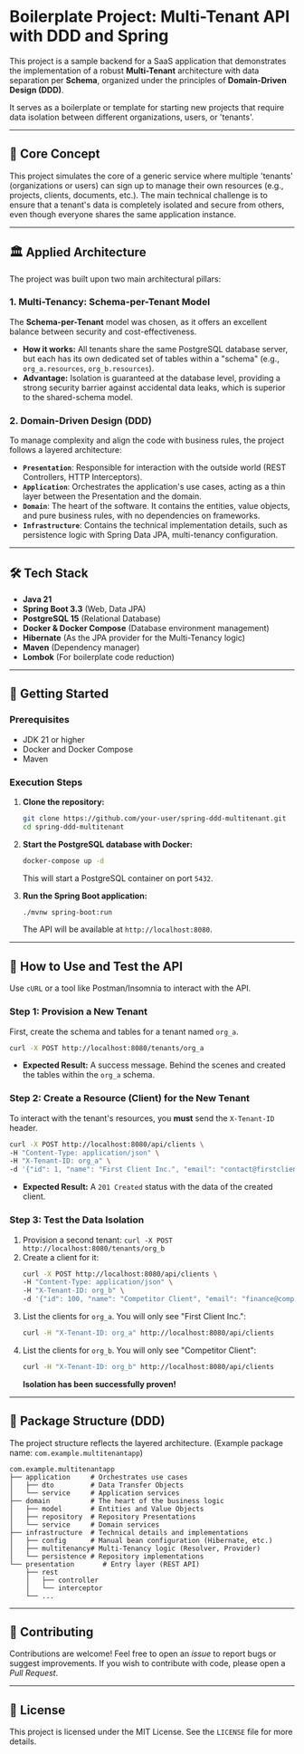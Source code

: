 # Boilerplate Project: Multi-Tenant API with DDD and Spring

This project is a sample backend for a SaaS application that demonstrates the implementation of a robust **Multi-Tenant** architecture with data separation per **Schema**, organized under the principles of **Domain-Driven Design (DDD)**.

It serves as a boilerplate or template for starting new projects that require data isolation between different organizations, users, or 'tenants'.

-----

## 🎯 Core Concept

This project simulates the core of a generic service where multiple 'tenants' (organizations or users) can sign up to manage their own resources (e.g., projects, clients, documents, etc.). The main technical challenge is to ensure that a tenant's data is completely isolated and secure from others, even though everyone shares the same application instance.

-----

## 🏛️ Applied Architecture

The project was built upon two main architectural pillars:

### 1\. Multi-Tenancy: Schema-per-Tenant Model

The **Schema-per-Tenant** model was chosen, as it offers an excellent balance between security and cost-effectiveness.

* **How it works:** All tenants share the same PostgreSQL database server, but each has its own dedicated set of tables within a "schema" (e.g., `org_a.resources`, `org_b.resources`).
* **Advantage:** Isolation is guaranteed at the database level, providing a strong security barrier against accidental data leaks, which is superior to the shared-schema model.

### 2\. Domain-Driven Design (DDD)

To manage complexity and align the code with business rules, the project follows a layered architecture:

* **`Presentation`**: Responsible for interaction with the outside world (REST Controllers, HTTP Interceptors).
* **`Application`**: Orchestrates the application's use cases, acting as a thin layer between the Presentation and the domain.
* **`Domain`**: The heart of the software. It contains the entities, value objects, and pure business rules, with no dependencies on frameworks.
* **`Infrastructure`**: Contains the technical implementation details, such as persistence logic with Spring Data JPA, multi-tenancy configuration.

-----

## 🛠️ Tech Stack

* **Java 21**
* **Spring Boot 3.3** (Web, Data JPA)
* **PostgreSQL 15** (Relational Database)
* **Docker & Docker Compose** (Database environment management)
* **Hibernate** (As the JPA provider for the Multi-Tenancy logic)
* **Maven** (Dependency manager)
* **Lombok** (For boilerplate code reduction)

-----

## 🚀 Getting Started

### Prerequisites

* JDK 21 or higher
* Docker and Docker Compose
* Maven

### Execution Steps

1.  **Clone the repository:**

    ```bash
    git clone https://github.com/your-user/spring-ddd-multitenant.git
    cd spring-ddd-multitenant
    ```

2.  **Start the PostgreSQL database with Docker:**

    ```bash
    docker-compose up -d
    ```

    This will start a PostgreSQL container on port `5432`.

3.  **Run the Spring Boot application:**

    ```bash
    ./mvnw spring-boot:run
    ```

    The API will be available at `http://localhost:8080`.

-----

## 🔬 How to Use and Test the API

Use `cURL` or a tool like Postman/Insomnia to interact with the API.

### Step 1: Provision a New Tenant

First, create the schema and tables for a tenant named `org_a`.

```bash
curl -X POST http://localhost:8080/tenants/org_a
```

* **Expected Result:** A success message. Behind the scenes and created the tables within the `org_a` schema.

### Step 2: Create a Resource (Client) for the New Tenant

To interact with the tenant's resources, you **must** send the `X-Tenant-ID` header.

```bash
curl -X POST http://localhost:8080/api/clients \
-H "Content-Type: application/json" \
-H "X-Tenant-ID: org_a" \
-d '{"id": 1, "name": "First Client Inc.", "email": "contact@firstclient.com"}'
```

* **Expected Result:** A `201 Created` status with the data of the created client.

### Step 3: Test the Data Isolation

1.  Provision a second tenant: `curl -X POST http://localhost:8080/tenants/org_b`
2.  Create a client for it:
    ```bash
    curl -X POST http://localhost:8080/api/clients \
    -H "Content-Type: application/json" \
    -H "X-Tenant-ID: org_b" \
    -d '{"id": 100, "name": "Competitor Client", "email": "finance@competitor.com"}'
    ```
3.  List the clients for `org_a`. You will only see "First Client Inc.":
    ```bash
    curl -H "X-Tenant-ID: org_a" http://localhost:8080/api/clients
    ```
4.  List the clients for `org_b`. You will only see "Competitor Client":
    ```bash
    curl -H "X-Tenant-ID: org_b" http://localhost:8080/api/clients
    ```
    **Isolation has been successfully proven\!**

-----

## 📂 Package Structure (DDD)

The project structure reflects the layered architecture. (Example package name: `com.example.multitenantapp`)

```
com.example.multitenantapp
├── application     # Orchestrates use cases
│   ├── dto         # Data Transfer Objects
│   └── service     # Application services
├── domain          # The heart of the business logic
│   ├── model       # Entities and Value Objects
│   ├── repository  # Repository Presentations
│   └── service     # Domain services
├── infrastructure  # Technical details and implementations
│   ├── config      # Manual bean configuration (Hibernate, etc.)
│   ├── multitenancy# Multi-Tenancy logic (Resolver, Provider)
│   └── persistence # Repository implementations
└── presentation       # Entry layer (REST API)
    ├── rest
    │   ├── controller
    │   └── interceptor
    └── ...
```

-----

## 🤝 Contributing

Contributions are welcome\! Feel free to open an *issue* to report bugs or suggest improvements. If you wish to contribute with code, please open a *Pull Request*.

-----

## 📄 License

This project is licensed under the MIT License. See the `LICENSE` file for more details.